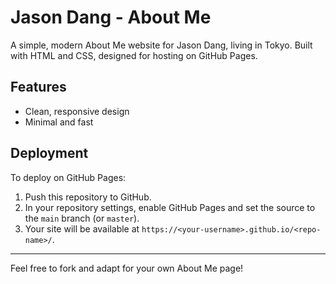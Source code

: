 # Jason Dang - About Me

A simple, modern About Me website for Jason Dang, living in Tokyo. Built with HTML and CSS, designed for hosting on GitHub Pages.

## Features
- Clean, responsive design
- Minimal and fast

## Deployment
To deploy on GitHub Pages:
1. Push this repository to GitHub.
2. In your repository settings, enable GitHub Pages and set the source to the `main` branch (or `master`).
3. Your site will be available at `https://<your-username>.github.io/<repo-name>/`.

---
Feel free to fork and adapt for your own About Me page!
